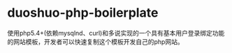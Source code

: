 duoshuo-php-boilerplate
=======================

使用php5.4+(依赖mysqlnd、curl)和多说实现的一个具有基本用户登录绑定功能的网站模板，开发者可以快速复制这个模板开发自己的php网站。
